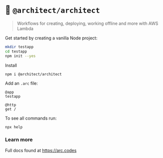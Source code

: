 # 🌟 `@architect/architect` 

> Workflows for creating, deploying, working offline and more with AWS Lambda

Get started by creating a vanilla Node project:

```bash
mkdir testapp
cd testapp
npm init --yes
```

Install 

```bash
npm i @architect/architect
```

Add an `.arc` file:

```arc
@app
testapp

@http
get /
```

To see all commands run:

```bash
npx help
```

### Learn more

Full docs found at https://arc.codes
